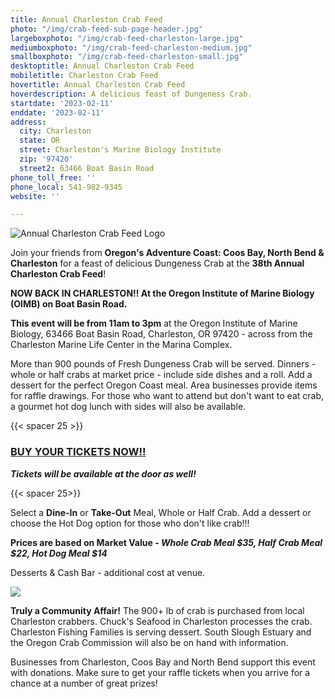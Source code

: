```yaml
---
title: Annual Charleston Crab Feed
photo: "/img/crab-feed-sub-page-header.jpg"
largeboxphoto: "/img/crab-feed-charleston-large.jpg"
mediumboxphoto: "/img/crab-feed-charleston-medium.jpg"
smallboxphoto: "/img/crab-feed-charleston-small.jpg"
desktoptitle: Annual Charleston Crab Feed
mobiletitle: Charleston Crab Feed
hovertitle: Annual Charleston Crab Feed
hoverdescription: A delicious feast of Dungeness Crab.
startdate: '2023-02-11'
enddate: '2023-02-11'
address:
  city: Charleston
  state: OR
  street: Charleston's Marine Biology Institute
  zip: '97420'
  street2: 63466 Boat Basin Road
phone_toll_free: ''
phone_local: 541-982-9345
website: ''

---
```

![Annual Charleston Crab Feed Logo](/img/crab-feed-logo.jpg)

Join your friends from **Oregon's Adventure Coast: Coos Bay, North Bend & Charleston** for a feast of delicious Dungeness Crab at the **38th Annual Charleston Crab Feed**!

**NOW BACK IN CHARLESTON!! At the Oregon Institute of Marine Biology (OIMB) on Boat Basin Road.**

**This event will be from 11am to 3pm** at the Oregon Institute of Marine Biology, 63466 Boat Basin Road, Charleston, OR 97420 - across from the Charleston Marine Life Center in the Marina Complex.

More than 900 pounds of Fresh Dungeness Crab will be served. Dinners - whole or half crabs at market price - include side dishes and a roll. Add a dessert for the perfect Oregon Coast meal. Area businesses provide items for raffle drawings. For those who want to attend but don't want to eat crab, a gourmet hot dog lunch with sides will also be available.

{{< spacer 25 >}}

### <a href="https://www.eventbrite.com/e/38th-annual-charleston-crab-feed-tickets-489128946847" class="learn-more-anywhere-btn" target="_blank">BUY YOUR TICKETS NOW!!</a>

**_Tickets will be available at the door as well!_**

{{< spacer 25>}}

Select a **Dine-In** or **Take-Out** Meal, Whole or Half Crab. Add a dessert or choose the Hot Dog option for those who don't like crab!!!

**Prices are based on Market Value - _Whole Crab Meal $35, Half Crab Meal $22, Hot Dog Meal $14_**

Desserts & Cash Bar - additional cost at venue.

![](/img/crab-feed-collage.jpg)

**Truly a Community Affair!** The 900+ lb of crab is purchased from local Charleston crabbers. Chuck's Seafood in Charleston processes the crab.  Charleston Fishing Families is serving dessert. South Slough Estuary and the Oregon Crab Commission will also be on hand with information.

Businesses from Charleston, Coos Bay and North Bend support this event with donations. Make sure to get your raffle tickets when you arrive for a chance at a number of great prizes!